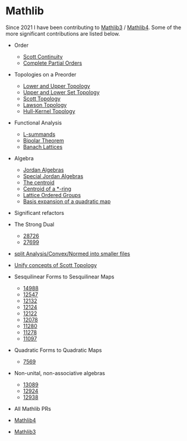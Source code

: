 # Mathlib

Since 2021 I have been contributing to [Mathlib3](https://github.com/leanprover-community/mathlib3) / [Mathlib4](https://github.com/leanprover-community/mathlib4). Some of the more significant contributions are listed below.

- Order
    - [Scott Continuity](https://github.com/leanprover-community/mathlib4/blob/master/Mathlib/Order/ScottContinuity.lean)
    - [Complete Partial Orders](https://github.com/leanprover-community/mathlib4/blob/master/Mathlib/Order/CompletePartialOrder.lean)
- Topologies on a Preorder
    - [Lower and Upper Topology](https://github.com/leanprover-community/mathlib4/blob/master/Mathlib/Topology/Order/LowerUpperTopology.lean)
    - [Upper and Lower Set Topology](https://github.com/leanprover-community/mathlib4/blob/master/Mathlib/Topology/Order/UpperLowerSetTopology.lean)
    - [Scott Topology](https://github.com/leanprover-community/mathlib4/blob/master/Mathlib/Topology/Order/ScottTopology.lean)
    - [Lawson Topology](https://github.com/leanprover-community/mathlib4/blob/master/Mathlib/Topology/Order/LawsonTopology.lean)
    - [Hull-Kernel Topology](https://github.com/leanprover-community/mathlib4/blob/master/Mathlib/Topology/Order/HullKernel.lean)
- Functional Analysis
    - [L-summands](https://github.com/leanprover-community/mathlib4/blob/master/Mathlib/Analysis/NormedSpace/MStructure.lean)
    - [Bipolar Theorem](https://github.com/leanprover-community/mathlib4/pull/26345)
    - [Banach Lattices](https://github.com/leanprover-community/mathlib4/blob/master/Mathlib/Analysis/Normed/Order/Lattice.lean)
- Algebra
    - [Jordan Algebras](https://github.com/leanprover-community/mathlib4/blob/master/Mathlib/Algebra/Jordan/Basic.lean)
    - [Special Jordan Algebras](https://github.com/leanprover-community/mathlib4/blob/master/Mathlib/Algebra/Symmetrized.lean)
    - [The centroid](https://github.com/leanprover-community/mathlib4/blob/master/Mathlib/Algebra/Ring/CentroidHom.lean)
    - [Centroid of a *-ring](https://github.com/leanprover-community/mathlib4/blob/master/Mathlib/Algebra/Star/CentroidHom.lean)
    - [Lattice Ordered Groups](https://github.com/leanprover-community/mathlib4/blob/master/Mathlib/Algebra/Order/Group/Lattice.lean)
    - [Basis expansion of a quadratic map](https://github.com/leanprover-community/mathlib4/pull/18578)
- Significant refactors
- The Strong Dual
    - [28726](https://github.com/leanprover-community/mathlib4/pull/28726)
    - [27699](https://github.com/leanprover-community/mathlib4/pull/27699)
- [split Analysis/Convex/Normed into smaller files](https://github.com/leanprover-community/mathlib4/pull/22015)
- [Unify concepts of Scott Topology](https://github.com/leanprover-community/mathlib4/pull/16523)
- Sesquilinear Forms to Sesquilinear Maps     
    - [14988](https://github.com/leanprover-community/mathlib4/pull/14988)
    - [12547](https://github.com/leanprover-community/mathlib4/pull/12547)
    - [12132](https://github.com/leanprover-community/mathlib4/pull/12132)
    - [12124](https://github.com/leanprover-community/mathlib4/pull/12124)
    - [12122](https://github.com/leanprover-community/mathlib4/pull/12122)
    - [12078](https://github.com/leanprover-community/mathlib4/pull/12078)
    - [11280](https://github.com/leanprover-community/mathlib4/pull/11280)
    - [11278](https://github.com/leanprover-community/mathlib4/pull/11278)
    - [11097](https://github.com/leanprover-community/mathlib4/pull/11097)
    
- Quadratic Forms to Quadratic Maps
    - [7569](https://github.com/leanprover-community/mathlib4/pull/7569)
- Non-unital, non-associative algebras
    - [13089](https://github.com/leanprover-community/mathlib4/pull/13089)
    - [12924](https://github.com/leanprover-community/mathlib4/pull/12924)
    - [12938](https://github.com/leanprover-community/mathlib4/pull/12938)
- All Mathlib PRs
- [Mathlib4](https://github.com/leanprover-community/mathlib4/pulls?q=+is%3Apr+author%3Amans0954+)
- [Mathlib3](https://github.com/leanprover-community/mathlib3/pulls?q=is%3Apr+author%3Amans0954+)
      